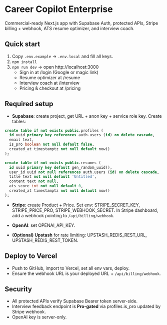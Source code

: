 # Career Copilot Enterprise
Commercial-ready Next.js app with Supabase Auth, protected APIs, Stripe billing + webhook, ATS resume optimizer, and interview coach.

## Quick start
1. Copy `.env.example` → `.env.local` and fill all keys.
2. `npm install`
3. `npm run dev` → open http://localhost:3000
   - Sign in at /login (Google or magic link)
   - Resume optimizer at /resume
   - Interview coach at /interview
   - Pricing & checkout at /pricing

## Required setup
- **Supabase**: create project, get URL + anon key + service role key. Create tables:
```sql
create table if not exists public.profiles (
  id uuid primary key references auth.users (id) on delete cascade,
  email text,
  is_pro boolean not null default false,
  created_at timestamptz not null default now()
);

create table if not exists public.resumes (
  id uuid primary key default gen_random_uuid(),
  user_id uuid not null references auth.users (id) on delete cascade,
  title text not null default 'Untitled',
  content text not null,
  ats_score int not null default 0,
  created_at timestamptz not null default now()
);
```
- **Stripe**: create Product + Price. Set env: STRIPE_SECRET_KEY, STRIPE_PRICE_PRO, STRIPE_WEBHOOK_SECRET. In Stripe dashboard, add a webhook pointing to `/api/billing/webhook`.

- **OpenAI**: set OPENAI_API_KEY.

- **(Optional) Upstash** for rate limiting: UPSTASH_REDIS_REST_URL, UPSTASH_REDIS_REST_TOKEN.

## Deploy to Vercel
- Push to GitHub, import to Vercel, set all env vars, deploy.
- Ensure the webhook URL is your deployed URL + `/api/billing/webhook`.

## Security
- All protected APIs verify Supabase Bearer token server-side.
- Interview feedback endpoint is **Pro-gated** via profiles.is_pro updated by Stripe webhook.
- OpenAI key is server-only.
